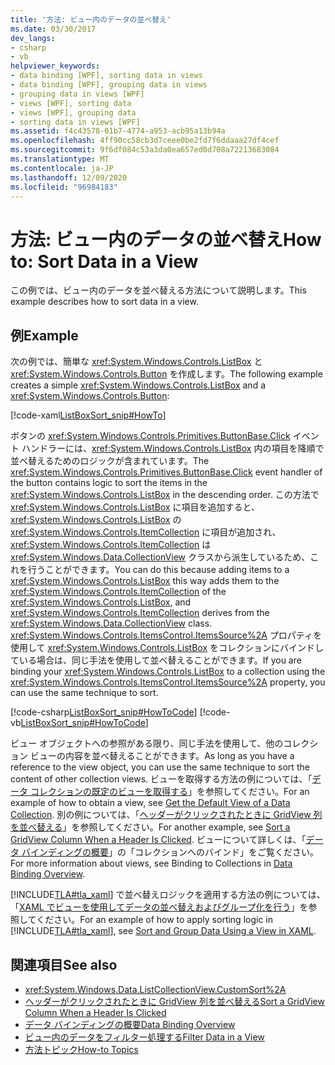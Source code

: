 ```yaml
---
title: '方法: ビュー内のデータの並べ替え'
ms.date: 03/30/2017
dev_langs:
- csharp
- vb
helpviewer_keywords:
- data binding [WPF], sorting data in views
- data binding [WPF], grouping data in views
- grouping data in views [WPF]
- views [WPF], sorting data
- views [WPF], grouping data
- sorting data in views [WPF]
ms.assetid: f4c43578-01b7-4774-a953-acb95a13b94a
ms.openlocfilehash: 4ff90cc58cb3d7ceee0be2fd7f6ddaaa27df4cef
ms.sourcegitcommit: 9f6df084c53a3da0ea657ed0d708a72213683084
ms.translationtype: MT
ms.contentlocale: ja-JP
ms.lasthandoff: 12/09/2020
ms.locfileid: "96984183"
---
```

# <a name="how-to-sort-data-in-a-view"></a><span data-ttu-id="06de4-102">方法: ビュー内のデータの並べ替え</span><span class="sxs-lookup"><span data-stu-id="06de4-102">How to: Sort Data in a View</span></span>
<span data-ttu-id="06de4-103">この例では、ビュー内のデータを並べ替える方法について説明します。</span><span class="sxs-lookup"><span data-stu-id="06de4-103">This example describes how to sort data in a view.</span></span>  
  
## <a name="example"></a><span data-ttu-id="06de4-104">例</span><span class="sxs-lookup"><span data-stu-id="06de4-104">Example</span></span>  
 <span data-ttu-id="06de4-105">次の例では、簡単な <xref:System.Windows.Controls.ListBox> と <xref:System.Windows.Controls.Button> を作成します。</span><span class="sxs-lookup"><span data-stu-id="06de4-105">The following example creates a simple <xref:System.Windows.Controls.ListBox> and a <xref:System.Windows.Controls.Button>:</span></span>  
  
 [!code-xaml[ListBoxSort_snip#HowTo](~/samples/snippets/csharp/VS_Snippets_Wpf/ListBoxSort_snip/CSharp/Window1.xaml#howto)]  
  
 <span data-ttu-id="06de4-106">ボタンの <xref:System.Windows.Controls.Primitives.ButtonBase.Click> イベント ハンドラーには、<xref:System.Windows.Controls.ListBox> 内の項目を降順で並べ替えるためのロジックが含まれています。</span><span class="sxs-lookup"><span data-stu-id="06de4-106">The <xref:System.Windows.Controls.Primitives.ButtonBase.Click> event handler of the button contains logic to sort the items in the <xref:System.Windows.Controls.ListBox> in the descending order.</span></span> <span data-ttu-id="06de4-107">この方法で <xref:System.Windows.Controls.ListBox> に項目を追加すると、<xref:System.Windows.Controls.ListBox> の <xref:System.Windows.Controls.ItemCollection> に項目が追加され、<xref:System.Windows.Controls.ItemCollection> は <xref:System.Windows.Data.CollectionView> クラスから派生しているため、これを行うことができます。</span><span class="sxs-lookup"><span data-stu-id="06de4-107">You can do this because adding items to a <xref:System.Windows.Controls.ListBox> this way adds them to the <xref:System.Windows.Controls.ItemCollection> of the <xref:System.Windows.Controls.ListBox>, and <xref:System.Windows.Controls.ItemCollection> derives from the <xref:System.Windows.Data.CollectionView> class.</span></span> <span data-ttu-id="06de4-108"><xref:System.Windows.Controls.ItemsControl.ItemsSource%2A> プロパティを使用して <xref:System.Windows.Controls.ListBox> をコレクションにバインドしている場合は、同じ手法を使用して並べ替えることができます。</span><span class="sxs-lookup"><span data-stu-id="06de4-108">If you are binding your <xref:System.Windows.Controls.ListBox> to a collection using the <xref:System.Windows.Controls.ItemsControl.ItemsSource%2A> property, you can use the same technique to sort.</span></span>  
  
 [!code-csharp[ListBoxSort_snip#HowToCode](~/samples/snippets/csharp/VS_Snippets_Wpf/ListBoxSort_snip/CSharp/Window1.xaml.cs#howtocode)]
 [!code-vb[ListBoxSort_snip#HowToCode](~/samples/snippets/visualbasic/VS_Snippets_Wpf/ListBoxSort_snip/visualbasic/window1.xaml.vb#howtocode)]  
  
 <span data-ttu-id="06de4-109">ビュー オブジェクトへの参照がある限り、同じ手法を使用して、他のコレクション ビューの内容を並べ替えることができます。</span><span class="sxs-lookup"><span data-stu-id="06de4-109">As long as you have a reference to the view object, you can use the same technique to sort the content of other collection views.</span></span> <span data-ttu-id="06de4-110">ビューを取得する方法の例については、「[データ コレクションの既定のビューを取得する](how-to-get-the-default-view-of-a-data-collection.md)」を参照してください。</span><span class="sxs-lookup"><span data-stu-id="06de4-110">For an example of how to obtain a view, see [Get the Default View of a Data Collection](how-to-get-the-default-view-of-a-data-collection.md).</span></span> <span data-ttu-id="06de4-111">別の例については、「[ヘッダーがクリックされたときに GridView 列を並べ替える](../controls/how-to-sort-a-gridview-column-when-a-header-is-clicked.md)」を参照してください。</span><span class="sxs-lookup"><span data-stu-id="06de4-111">For another example, see [Sort a GridView Column When a Header Is Clicked](../controls/how-to-sort-a-gridview-column-when-a-header-is-clicked.md).</span></span> <span data-ttu-id="06de4-112">ビューについて詳しくは、「[データ バインディングの概要](/dotnet/desktop-wpf/data/data-binding-overview)」の「コレクションへのバインド」をご覧ください。</span><span class="sxs-lookup"><span data-stu-id="06de4-112">For more information about views, see Binding to Collections in [Data Binding Overview](/dotnet/desktop-wpf/data/data-binding-overview).</span></span>  
  
 <span data-ttu-id="06de4-113">[!INCLUDE[TLA#tla_xaml](../../../includes/tlasharptla-xaml-md.md)] で並べ替えロジックを適用する方法の例については、「[XAML でビューを使用してデータの並べ替えおよびグループ化を行う](how-to-sort-and-group-data-using-a-view-in-xaml.md)」を参照してください。</span><span class="sxs-lookup"><span data-stu-id="06de4-113">For an example of how to apply sorting logic in [!INCLUDE[TLA#tla_xaml](../../../includes/tlasharptla-xaml-md.md)], see [Sort and Group Data Using a View in XAML](how-to-sort-and-group-data-using-a-view-in-xaml.md).</span></span>  
  
## <a name="see-also"></a><span data-ttu-id="06de4-114">関連項目</span><span class="sxs-lookup"><span data-stu-id="06de4-114">See also</span></span>

- <xref:System.Windows.Data.ListCollectionView.CustomSort%2A>
- [<span data-ttu-id="06de4-115">ヘッダーがクリックされたときに GridView 列を並べ替える</span><span class="sxs-lookup"><span data-stu-id="06de4-115">Sort a GridView Column When a Header Is Clicked</span></span>](../controls/how-to-sort-a-gridview-column-when-a-header-is-clicked.md)
- [<span data-ttu-id="06de4-116">データ バインディングの概要</span><span class="sxs-lookup"><span data-stu-id="06de4-116">Data Binding Overview</span></span>](/dotnet/desktop-wpf/data/data-binding-overview)
- [<span data-ttu-id="06de4-117">ビュー内のデータをフィルター処理する</span><span class="sxs-lookup"><span data-stu-id="06de4-117">Filter Data in a View</span></span>](how-to-filter-data-in-a-view.md)
- [<span data-ttu-id="06de4-118">方法トピック</span><span class="sxs-lookup"><span data-stu-id="06de4-118">How-to Topics</span></span>](data-binding-how-to-topics.md)
